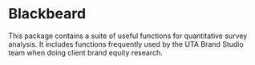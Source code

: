 # Blackbeard 

<!-- badges: start -->
<!-- badges: end -->

This package contains a suite of useful functions for quantitative survey analysis. It includes functions frequently used by the UTA Brand Studio team when doing client brand equity research.

